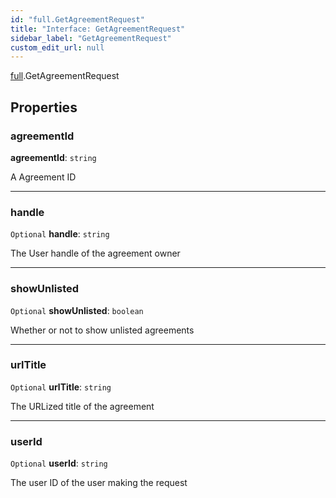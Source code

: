 ```yaml
---
id: "full.GetAgreementRequest"
title: "Interface: GetAgreementRequest"
sidebar_label: "GetAgreementRequest"
custom_edit_url: null
---
```


[full](../namespaces/full.md).GetAgreementRequest

## Properties

### agreementId

 **agreementId**: `string`

A Agreement ID

___

### handle

 `Optional` **handle**: `string`

The User handle of the agreement owner

___

### showUnlisted

 `Optional` **showUnlisted**: `boolean`

Whether or not to show unlisted agreements

___

### urlTitle

 `Optional` **urlTitle**: `string`

The URLized title of the agreement

___

### userId

 `Optional` **userId**: `string`

The user ID of the user making the request
